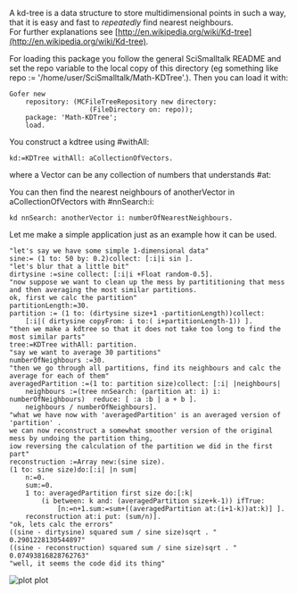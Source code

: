 A kd-tree is a data structure to store multidimensional points in such a way, that it is easy and fast to *repeatedly* find nearest neighbours.  For further explanations see [http://en.wikipedia.org/wiki/Kd-tree](http://en.wikipedia.org/wiki/Kd-tree).For loading this package you follow the general SciSmalltalk README and set the repo variable to the local copy of this directory (eg something like repo := '/home/user/SciSmalltalk/Math-KDTree'.). Then you can load it with:  ```SmalltalkGofer new    repository: (MCFileTreeRepository new directory:                     (FileDirectory on: repo));    package: 'Math-KDTree';    load.```  You construct a kdtree using #withAll:  ```Smalltalkkd:=KDTree withAll: aCollectionOfVectors.```  where a Vector can be any collection of numbers that understands #at:You can then find the nearest neighbours of anotherVector in aCollectionOfVectors with #nnSearch:i:  ```Smalltalkkd nnSearch: anotherVector i: numberOfNearestNeighbours.```  Let me make a simple application just as an example how it can be used.  ```Smalltalk"let's say we have some simple 1-dimensional data"  sine:= (1 to: 50 by: 0.2)collect: [:i|i sin ].  "let's blur that a little bit"  dirtysine :=sine collect: [:i|i +Float random-0.5].  "now suppose we want to clean up the mess by partititioning that mess and then averaging the most similar partitions.  ok, first we calc the partition"  partitionLength:=30.   partition := (1 to: (dirtysine size+1 -partitionLength))collect: 	[:i|( dirtysine copyFrom: i to:( i+partitionLength-1)) ].  "then we make a kdtree so that it does not take too long to find the most similar parts"  tree:=KDTree withAll: partition.   "say we want to average 30 partitions"  numberOfNeighbours :=30.  "then we go through all partitions, find its neighbours and calc the average for each of them"  averagedPartition :=(1 to: partition size)collect: [:i| |neighbours|   	neighbours :=(tree nnSearch: (partition at: i) i: numberOfNeighbours)  reduce: [ :a :b | a + b ].  	neighbours / numberOfNeighbours].  "what we have now with 'averagedPartition' is an averaged version of 'partition' .  we can now reconstruct a somewhat smoother version of the original mess by undoing the partition thing, iow reversing the calculation of the partition we did in the first part"  reconstruction :=Array new:(sine size).  (1 to: sine size)do:[:i| |n sum|  	n:=0.  	sum:=0.  	1 to: averagedPartition first size do:[:k|  		(i between: k and: (averagedPartition size+k-1)) ifTrue:  			[n:=n+1.sum:=sum+((averagedPartition at:(i+1-k))at:k)] ].  	reconstruction at:i put: (sum/n)].  "ok, lets calc the errors"  ((sine - dirtysine) squared sum / sine size)sqrt . " 0.2901228130544897"  ((sine - reconstruction) squared sum / sine size)sqrt . " 0.07493816828762763"  "well, it seems the code did its thing"```  ![plot plot](https://github.com/WernerK/SciSmalltalk/raw/master/Math-KDTree/NNPlot.jpg)  